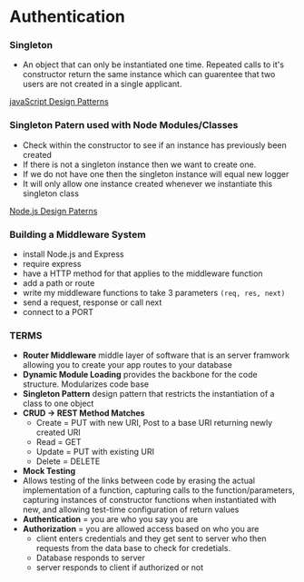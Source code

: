 # Authentication

### Singleton

- An object that can only be instantiated one time. Repeated calls to it's constructor return the same instance which can guarentee that two users are not created in a single applicant.

[javaScript Design Patterns](https://robdodson.me/javascript-design-patterns-singleton/#:~:text=A%20Singleton%20is%20an%20object,in%20a%20single%20User%20application.)

### Singleton Patern used with Node Modules/Classes

- Check within the constructor to see if an instance has previously been created
- If there is not a singleton instance then we want to create one.
- If we do not have one then the singleton  instance will equal new logger
- It will only allow one instance created whenever we instantiate this singleton class

[Node.js Design Paterns](https://medium.com/@maheshkumawat_83392/node-js-design-patterns-singleton-pattern-series-1-1e0ab71e3edf)

### Building a Middleware System

- install Node.js and Express
- require express
- have a HTTP method for that applies to the middleware function
- add a path or route
- write my middleware functions to take 3 parameters `(req, res, next)`
- send a request, response or call next
- connect to a PORT

### TERMS

- **Router Middleware** middle layer of software that is an server framwork allowing you to create your app routes to your database
- **Dynamic Module Loading** provides the backbone for the code structure. Modularizes code base
- **Singleton Pattern** design pattern that restricts the instantiation of a class to one object
- **CRUD -> REST Method Matches**
  - Create = PUT with new URI, Post to a base URI returning newly created URI
  - Read = GET
  - Update = PUT with existing URI
  - Delete = DELETE
- **Mock Testing**
- Allows testing of the links between code by erasing the actual implementation of a function, capturing calls to the function/parameters, capturing instances of constructor functions when instantiated with new, and allowing test-time configuration of return values
- **Authentication** = you are who you say you are
- **Authorization** = you are allowed access based on who you are
  - client enters credentials and they get sent to server who then requests from the data base to check for credetials.
  - Database responds to server
  - server responds to client if authorized or not